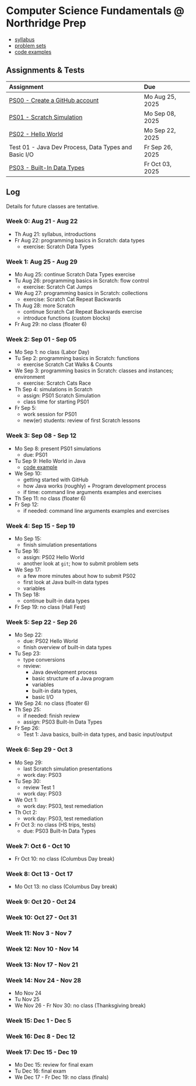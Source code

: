 # Computer Science Fundamentals @ Northridge Prep

- [syllabus](https://github.com/nrp-csf-fall-2025/.github/blob/main/syllabus.md)
- [problem sets](https://github.com/nrp-csf-fall-2025/.github/tree/main/ps)
- [code examples](https://github.com/nrp-csf-fall-2025/.github/tree/main/code)

## Assignments & Tests

| Assignment                                                                                                          | Due             |
| :------------------------------------------------------------------------------------------------------------------ | :-------------- |
| [PS00 - Create a GitHub account](https://github.com/nrp-csf-fall-2025/.github/blob/main/ps/PS00_github_account.pdf) | Mo Aug 25, 2025 |
| [PS01 - Scratch Simulation](https://github.com/nrp-csf-fall-2025/.github/blob/main/ps/PS01_scratch_simulation.pdf)  | Mo Sep 08, 2025 |
| [PS02 - Hello World](https://classroom.github.com/a/0z9hdsgf)                                                       | Mo Sep 22, 2025 |
| Test 01 - Java Dev Process, Data Types and Basic I/O                                                                | Fr Sep 26, 2025 |
| [PS03 - Built-In Data Types](https://classroom.github.com/a/rrznLw6v)                                               | Fr Oct 03, 2025 |

## Log

Details for future classes are tentative.

### Week 0: Aug 21 - Aug 22

- Th Aug 21: syllabus, introductions
- Fr Aug 22: programming basics in Scratch: data types
  - exercise: Scratch Data Types

### Week 1: Aug 25 - Aug 29

- Mo Aug 25: continue Scratch Data Types exercise
- Tu Aug 26: programming basics in Scratch: flow control
  - exercise: Scratch Cat Jumps
- We Aug 27: programming basics in Scratch: collections
  - exercise: Scratch Cat Repeat Backwards
- Th Aug 28: more Scratch
  - continue Scratch Cat Repeat Backwards exercise
  - introduce functions (custom blocks)
- Fr Aug 29: no class (floater 6)

### Week 2: Sep 01 - Sep 05

- Mo Sep 1: no class (Labor Day)
- Tu Sep 2: programming basics in Scratch: functions
  - exercise Scratch Cat Walks & Counts
- We Sep 3: programming basics in Scratch: classes and instances; environment
  - exercise: Scratch Cats Race
- Th Sep 4: simulations in Scratch
  - assign: PS01 Scratch Simulation
  - class time for starting PS01
- Fr Sep 5:
  - work session for PS01
  - new(er) students: review of first Scratch lessons

### Week 3: Sep 08 - Sep 12

- Mo Sep 8: present PS01 simulations
  - due: PS01
- Tu Sep 9: Hello World in Java
  - [code example](https://github.com/nrp-csf-fall-2025/.github/blob/main/code/HelloWorld.java)
- We Sep 10:
  - getting started with GitHub
  - how Java works (roughly) + Program development process
  - if time: command line arguments examples and exercises
- Th Sep 11: no class (floater 6)
- Fr Sep 12:
  - if needed: command line arguments examples and exercises

### Week 4: Sep 15 - Sep 19

- Mo Sep 15:
  - finish simulation presentations
- Tu Sep 16:
  - assign: PS02 Hello World
  - another look at `git`; how to submit problem sets
- We Sep 17:
  - a few more minutes about how to submit PS02
  - first look at Java built-in data types
  - variables
- Th Sep 18:
  - continue built-in data types
- Fr Sep 19: no class (Hall Fest)

### Week 5: Sep 22 - Sep 26

- Mo Sep 22:
  - due: PS02 Hello World
  - finish overview of built-in data types
- Tu Sep 23:
  - type conversions
  - review:
    - Java development process
    - basic structure of a Java program
    - variables
    - built-in data types,
    - basic I/O
- We Sep 24: no class (floater 6)
- Th Sep 25:
  - if needed: finish review
  - assign: PS03 Built-In Data Types
- Fr Sep 26:
  - Test 1: Java basics, built-in data types, and basic input/output

### Week 6: Sep 29 - Oct 3

- Mo Sep 29:
  - last Scratch simulation presentations
  - work day: PS03
- Tu Sep 30:
  - review Test 1
  - work day: PS03
- We Oct 1:
  - work day: PS03, test remediation
- Th Oct 2:
  - work day: PS03, test remediation
- Fr Oct 3: no class (HS trips, tests)
  - due: PS03 Built-In Data Types

### Week 7: Oct 6 - Oct 10

- Fr Oct 10: no class (Columbus Day break)

### Week 8: Oct 13 - Oct 17

- Mo Oct 13: no class (Columbus Day break)

### Week 9: Oct 20 - Oct 24

### Week 10: Oct 27 - Oct 31

### Week 11: Nov 3 - Nov 7

### Week 12: Nov 10 - Nov 14

### Week 13: Nov 17 - Nov 21

### Week 14: Nov 24 - Nov 28

- Mo Nov 24
- Tu Nov 25
- We Nov 26 - Fr Nov 30: no class (Thanksgiving break)

### Week 15: Dec 1 - Dec 5

### Week 16: Dec 8 - Dec 12

### Week 17: Dec 15 - Dec 19

- Mo Dec 15: review for final exam
- Tu Dec 16: final exam
- We Dec 17 - Fr Dec 19: no class (finals)
